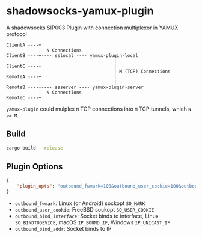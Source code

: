 # shadowsocks-yamux-plugin

A shadowsocks SIP003 Plugin with connection multiplexor in YAMUX protocol

```plain
ClientA ----+
            |  N Connections
ClientB ----+---- sslocal ---- yamux-plugin-local
            |                           |
ClientC ----+                           |
                                        | M (TCP) Connections
RemoteA ----+                           |
            |                           |
RemoteB ----+---- ssserver ---- yamux-plugin-server
            |  N Connections
RemoteC ----+
```

`yamux-plugin` could mulplex `N` TCP connections into `M` TCP tunnels, which `N >= M`.

## Build

```bash
cargo build --release
```

## Plugin Options

```json
{
    "plugin_opts": "outbound_fwmark=100&outbound_user_cookie=100&outbound_bind_interface=eth1&outbound_bind_addr=1.2.3.4"
}
```

* `outbound_fwmark`: Linux (or Android) sockopt `SO_MARK`
* `outbound_user_cookie`: FreeBSD sockopt `SO_USER_COOKIE`
* `outbound_bind_interface`: Socket binds to interface, Linux `SO_BINDTODEVICE`, macOS `IP_BOUND_IF`, Windows `IP_UNICAST_IF`
* `outbound_bind_addr`: Socket binds to IP
